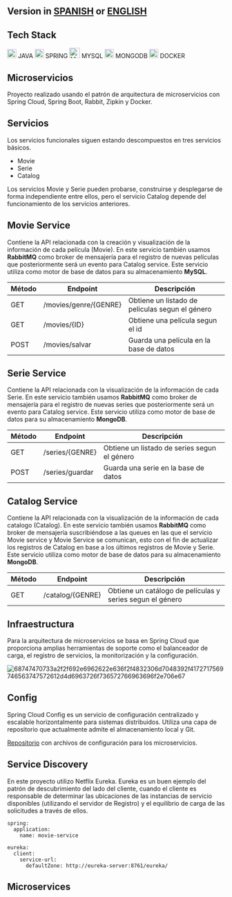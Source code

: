 
## Version in [SPANISH](#microservicios-espaniol) or [ENGLISH](#microservice-english)

## Tech Stack
<div>
  <img src="https://github.com/get-icon/geticon/raw/master/icons/java.svg" alt="Java" width="21px" height="21px"> JAVA
  <img src="https://github.com/get-icon/geticon/raw/master/icons/spring.svg" alt="Spring" width="21px" height="21px"> SPRING
  <img src="https://github.com/get-icon/geticon/blob/master/icons/mysql.svg" width="24px" height="24px" alt="MYSQL"> MYSQL   
  <img src="https://github.com/get-icon/geticon/raw/master/icons/mongodb-icon.svg" alt="MongoDB" width="21px" height="21px"> MONGODB
  <img src="https://github.com/get-icon/geticon/raw/master/icons/docker-icon.svg" alt="docker" width="21px" height="21px"> DOCKER  
</div>

<h2 id="microservicios-espaniol">
Microservicios
</h2>
Proyecto realizado usando el patrón de arquitectura de microservicios con Spring Cloud, Spring Boot, Rabbit, Zipkin y Docker.

## Servicios

Los servicios funcionales siguen estando descompuestos en tres servicios básicos.

<ul>
  <li>Movie</li>
  <li>Serie</li>
  <li>Catalog</li>
</ul>
Los servicios Movie y Serie pueden probarse, construirse y desplegarse de forma independiente entre ellos, pero el servicio Catalog depende del funcionamiento de los servicios anteriores.

## Movie Service

Contiene la API relacionada con la creación y visualización de la información de cada película (Movie). En este servicio también usamos **RabbitMQ** como broker de mensajería para el registro de nuevas películas que posteriormente será un evento para Catalog service. Este servicio utiliza como motor de base de datos para su almacenamiento **MySQL**.

| Método       | Endpoint           | Descripción  |
|---|---|---|
| GET      | /movies/genre/{GENRE} |Obtiene un listado de peliculas segun el género |
| GET      | /movies/{ID}     |Obtiene una película segun el id |
| POST | /movies/salvar      |Guarda una película en la base de datos|

## Serie Service

Contiene la API relacionada con la visualización de la información de cada Serie. En este servicio también usamos **RabbitMQ** como broker de mensajería para el registro de nuevas series que posteriormente será un evento para Catalog service. Este servicio utiliza como motor de base de datos para su almacenamiento **MongoDB**.

| Método       | Endpoint           | Descripción  |
|---|---|---|
| GET      | /series/{GENRE} |Obtiene un listado de series segun el género |
| POST | /series/guardar      |Guarda una serie en la base de datos|

## Catalog Service

Contiene la API relacionada con la visualización de la información de cada catalogo (Catalog). En este servicio también usamos **RabbitMQ** como broker de mensajería suscribiéndose a las queues en las que el servicio Movie service y Movie Service se comunican, esto con el fin de actualizar los registros de Catalog en base a los últimos registros de Movie y Serie. Este servicio utiliza como motor de base de datos para su almacenamiento **MongoDB**.

| Método       | Endpoint           | Descripción  |
|---|---|---|
| GET      | /catalog/{GENRE} |Obtiene un catálogo de películas y series segun el género |

## Infraestructura

Para la arquitectura de microservicios se basa en Spring Cloud que proporciona amplias herramientas de soporte como el balanceador de carga, el registro de servicios, la monitorización y la configuración.

![68747470733a2f2f692e6962622e636f2f4832306d7048392f4172717569746563747572612d4d6963726f736572766963696f2e706e67](https://user-images.githubusercontent.com/37404936/166659076-4b60f538-e1f4-4ef0-8e84-f1e606460182.png)

## Config

Spring Cloud Config es un servicio de configuración centralizado y escalable horizontalmente para sistemas distribuidos. Utiliza una capa de repositorio que actualmente admite el almacenamiento local y Git.

[Repositorio](https://github.com/stephieandrade/configuration-files-exam) con archivos de configuración para los microservicios.

## Service Discovery

En este proyecto utilizo Netflix Eureka. Eureka es un buen ejemplo del patrón de descubrimiento del lado del cliente, cuando el cliente es responsable de determinar las ubicaciones de las instancias de servicio disponibles (utilizando el servidor de Registro) y el equilibrio de carga de las solicitudes a través de ellos.

```
spring:
  application:
    name: movie-service

eureka:
  client:
    service-url:
      defaultZone: http://eureka-server:8761/eureka/
```

<h2 id="microservice-english">
Microservices
</h2>
